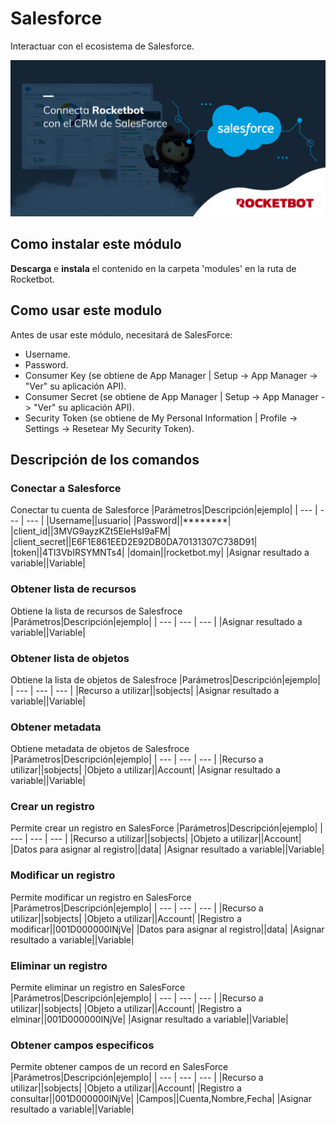 



# Salesforce
  
Interactuar con el ecosistema de Salesforce.  
  
![banner](imgs/Banner_Salesforce.png)
## Como instalar este módulo
  
__Descarga__ e __instala__ el contenido en la carpeta 'modules' en la ruta de Rocketbot.  




## Como usar este modulo
  
Antes de usar este módulo, necesitará de SalesForce:

 * Username.
 * Password.
 * Consumer Key (se obtiene de App Manager | Setup -> App Manager -> "Ver" su aplicación API).
 * Consumer Secret (se obtiene de App Manager | Setup -> App Manager -> "Ver" su aplicación API).
 * Security Token (se obtiene de My Personal Information | Profile -> Settings -> Resetear My Security Token).


## Descripción de los comandos

### Conectar a Salesforce
  
Conectar tu cuenta de Salesforce
|Parámetros|Descripción|ejemplo|
| --- | --- | --- |
|Username||usuario|
|Password||********|
|client_id||3MVG9ayzKZt5EleHsI9aFM|
|client_secret||E6F1E861EED2E92DB0DA70131307C738D91|
|token||4Tl3VbIRSYMNTs4|
|domain||rocketbot.my|
|Asignar resultado a variable||Variable|

### Obtener lista de recursos
  
Obtiene la lista de recursos de Salesfroce
|Parámetros|Descripción|ejemplo|
| --- | --- | --- |
|Asignar resultado a variable||Variable|

### Obtener lista de objetos
  
Obtiene la lista de objetos de Salesfroce
|Parámetros|Descripción|ejemplo|
| --- | --- | --- |
|Recurso a utilizar||sobjects|
|Asignar resultado a variable||Variable|

### Obtener metadata
  
Obtiene metadata de objetos de Salesfroce
|Parámetros|Descripción|ejemplo|
| --- | --- | --- |
|Recurso a utilizar||sobjects|
|Objeto a utilizar||Account|
|Asignar resultado a variable||Variable|

### Crear un registro
  
Permite crear un registro en SalesForce
|Parámetros|Descripción|ejemplo|
| --- | --- | --- |
|Recurso a utilizar||sobjects|
|Objeto a utilizar||Account|
|Datos para asignar al registro||data|
|Asignar resultado a variable||Variable|

### Modificar un registro
  
Permite modificar un registro en SalesForce
|Parámetros|Descripción|ejemplo|
| --- | --- | --- |
|Recurso a utilizar||sobjects|
|Objeto a utilizar||Account|
|Registro a modificar||001D000000INjVe|
|Datos para asignar al registro||data|
|Asignar resultado a variable||Variable|

### Eliminar un registro
  
Permite eliminar un registro en SalesForce
|Parámetros|Descripción|ejemplo|
| --- | --- | --- |
|Recurso a utilizar||sobjects|
|Objeto a utilizar||Account|
|Registro a elminar||001D000000INjVe|
|Asignar resultado a variable||Variable|

### Obtener campos especificos
  
Permite obtener campos de un record en SalesForce
|Parámetros|Descripción|ejemplo|
| --- | --- | --- |
|Recurso a utilizar||sobjects|
|Objeto a utilizar||Account|
|Registro a consultar||001D000000INjVe|
|Campos||Cuenta,Nombre,Fecha|
|Asignar resultado a variable||Variable|
